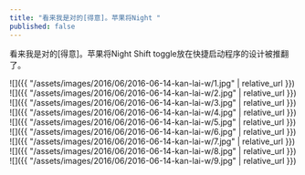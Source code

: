```yaml
---
title: "看来我是对的[得意]。苹果将Night "
published: false
---
```

看来我是对的[得意]。苹果将Night Shift toggle放在快捷启动程序的设计被推翻了。



![]({{ "/assets/images/2016/06/2016-06-14-kan-lai-w/1.jpg" | relative_url }})
![]({{ "/assets/images/2016/06/2016-06-14-kan-lai-w/2.jpg" | relative_url }})
![]({{ "/assets/images/2016/06/2016-06-14-kan-lai-w/3.jpg" | relative_url }})
![]({{ "/assets/images/2016/06/2016-06-14-kan-lai-w/4.jpg" | relative_url }})
![]({{ "/assets/images/2016/06/2016-06-14-kan-lai-w/5.jpg" | relative_url }})
![]({{ "/assets/images/2016/06/2016-06-14-kan-lai-w/6.jpg" | relative_url }})
![]({{ "/assets/images/2016/06/2016-06-14-kan-lai-w/7.jpg" | relative_url }})
![]({{ "/assets/images/2016/06/2016-06-14-kan-lai-w/8.jpg" | relative_url }})
![]({{ "/assets/images/2016/06/2016-06-14-kan-lai-w/9.jpg" | relative_url }})

